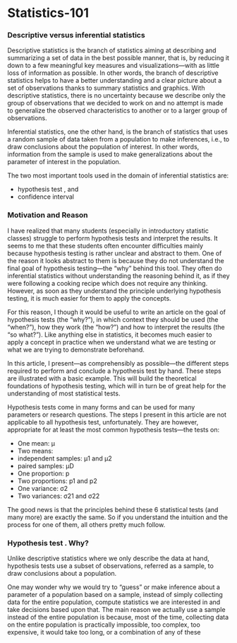 # Statistics-101


### Descriptive versus inferential statistics

Descriptive statistics is the branch of statistics aiming at describing and summarizing a set of data in the best possible manner, that is, by reducing it down to a few meaningful key measures and visualizations—with as little loss of information as possible. In other words, the branch of descriptive statistics helps to have a better understanding and a clear picture about a set of observations thanks to summary statistics and graphics. With descriptive statistics, there is no uncertainty because we describe only the group of observations that we decided to work on and no attempt is made to generalize the observed characteristics to another or to a larger group of observations.

Inferential statistics, one the other hand, is the branch of statistics that uses a random sample of data taken from a population to make inferences, i.e., to draw conclusions about the population of interest. In other words, information from the sample is used to make generalizations about the parameter of interest in the population.

The two most important tools used in the domain of inferential statistics are:

* hypothesis test , and
* confidence interval 

### Motivation and Reason

I have realized that many students (especially in introductory statistic classes) struggle to perform hypothesis tests and interpret the results. It seems to me that these students often encounter difficulties mainly because hypothesis testing is rather unclear and abstract to them. One of the reason it looks abstract to them is because they do not understand the final goal of hypothesis testing—the “why” behind this tool. They often do inferential statistics without understanding the reasoning behind it, as if they were following a cooking recipe which does not require any thinking. However, as soon as they understand the principle underlying hypothesis testing, it is much easier for them to apply the concepts.

For this reason, I though it would be useful to write an article on the goal of hypothesis tests (the “why?”), in which context they should be used (the “when?”), how they work (the “how?”) and how to interpret the results (the “so what?”). Like anything else in statistics, it becomes much easier to apply a concept in practice when we understand what we are testing or what we are trying to demonstrate beforehand.

In this article, I present—as comprehensibly as possible—the different steps required to perform and conclude a hypothesis test by hand. These steps are illustrated with a basic example. This will build the theoretical foundations of hypothesis testing, which will in turn be of great help for the understanding of most statistical tests.

Hypothesis tests come in many forms and can be used for many parameters or research questions. The steps I present in this article are not applicable to all hypothesis test, unfortunately. They are however, appropriate for at least the most common hypothesis tests—the tests on:

* One mean: μ
* Two means:
* independent samples: μ1 and μ2
* paired samples: μD
* One proportion: p
* Two proportions: p1 and p2
* One variance: σ2
* Two variances: σ21 and σ22

The good news is that the principles behind these 6 statistical tests (and many more) are exactly the same. So if you understand the intuition and the process for one of them, all others pretty much follow.

### Hypothesis test . Why?

Unlike descriptive statistics where we only describe the data at hand, hypothesis tests use a subset of observations, referred as a sample, to draw conclusions about a population.

One may wonder why we would try to “guess” or make inference about a parameter of a population based on a sample, instead of simply collecting data for the entire population, compute statistics we are interested in and take decisions based upon that. The main reason we actually use a sample instead of the entire population is because, most of the time, collecting data on the entire population is practically impossible, too complex, too expensive, it would take too long, or a combination of any of these

